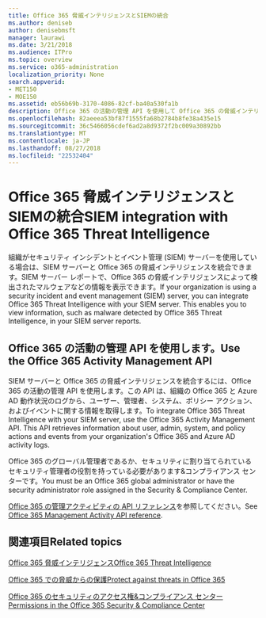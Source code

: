 ```yaml
---
title: Office 365 脅威インテリジェンスとSIEMの統合
ms.author: deniseb
author: denisebmsft
manager: laurawi
ms.date: 3/21/2018
ms.audience: ITPro
ms.topic: overview
ms.service: o365-administration
localization_priority: None
search.appverid:
- MET150
- MOE150
ms.assetid: eb56b69b-3170-4086-82cf-ba40a530fa1b
description: Office 365 の活動の管理 API を使用して Office 365 の脅威インテリジェンスと組織の SIEM のサーバーを統合します。
ms.openlocfilehash: 82aeeea53bf87f1555fa68b2784b8fe38a435e15
ms.sourcegitcommit: 36c5466056cdef6ad2a8d9372f2bc009a30892bb
ms.translationtype: MT
ms.contentlocale: ja-JP
ms.lasthandoff: 08/27/2018
ms.locfileid: "22532404"
---
```

# <a name="siem-integration-with-office-365-threat-intelligence"></a><span data-ttu-id="18008-103">Office 365 脅威インテリジェンスとSIEMの統合</span><span class="sxs-lookup"><span data-stu-id="18008-103">SIEM integration with Office 365 Threat Intelligence</span></span>

<span data-ttu-id="18008-p101">組織がセキュリティ インシデントとイベント管理 (SIEM) サーバーを使用している場合は、SIEM サーバーと Office 365 の脅威インテリジェンスを統合できます。SIEM サーバー レポートで、Office 365 の脅威インテリジェンスによって検出されたマルウェアなどの情報を表示できます。</span><span class="sxs-lookup"><span data-stu-id="18008-p101">If your organization is using a security incident and event management (SIEM) server, you can integrate Office 365 Threat Intelligence with your SIEM server. This enables you to view information, such as malware detected by Office 365 Threat Intelligence, in your SIEM server reports.</span></span>
  
## <a name="use-the-office-365-activity-management-api"></a><span data-ttu-id="18008-106">Office 365 の活動の管理 API を使用します。</span><span class="sxs-lookup"><span data-stu-id="18008-106">Use the Office 365 Activity Management API</span></span>

<span data-ttu-id="18008-p102">SIEM サーバーと Office 365 の脅威インテリジェンスを統合するには、Office 365 の活動の管理 API を使用します。この API は、組織の Office 365 と Azure AD 動作状況のログから、ユーザー、管理者、システム、ポリシー アクション、およびイベントに関する情報を取得します。</span><span class="sxs-lookup"><span data-stu-id="18008-p102">To integrate Office 365 Threat Intelligence with your SIEM server, use the Office 365 Activity Management API. This API retrieves information about user, admin, system, and policy actions and events from your organization's Office 365 and Azure AD activity logs.</span></span> 
  
<span data-ttu-id="18008-109">Office 365 のグローバル管理者であるか、セキュリティに割り当てられているセキュリティ管理者の役割を持っている必要があります&amp;コンプライアンス センターです。</span><span class="sxs-lookup"><span data-stu-id="18008-109">You must be an Office 365 global administrator or have the security administrator role assigned in the Security &amp; Compliance Center.</span></span>
  
<span data-ttu-id="18008-110">[Office 365 の管理アクティビティの API リファレンス](https://msdn.microsoft.com/en-us/office-365/office-365-management-activity-api-reference)を参照してください。</span><span class="sxs-lookup"><span data-stu-id="18008-110">See [Office 365 Management Activity API reference](https://msdn.microsoft.com/en-us/office-365/office-365-management-activity-api-reference).</span></span>
  
## <a name="related-topics"></a><span data-ttu-id="18008-111">関連項目</span><span class="sxs-lookup"><span data-stu-id="18008-111">Related topics</span></span>

[<span data-ttu-id="18008-112">Office 365 脅威インテリジェンス</span><span class="sxs-lookup"><span data-stu-id="18008-112">Office 365 Threat Intelligence</span></span>](office-365-ti.md)
  
[<span data-ttu-id="18008-113">Office 365 での脅威からの保護</span><span class="sxs-lookup"><span data-stu-id="18008-113">Protect against threats in Office 365</span></span>](protect-against-threats.md)
  
[<span data-ttu-id="18008-114">Office 365 のセキュリティのアクセス権&amp;コンプライアンス センター</span><span class="sxs-lookup"><span data-stu-id="18008-114">Permissions in the Office 365 Security &amp; Compliance Center</span></span>](permissions-in-the-security-and-compliance-center.md)
  

